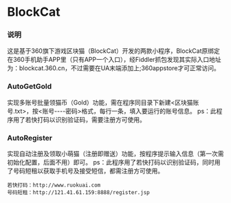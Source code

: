 # BlockCat


### 说明
这是基于360旗下游戏区块猫（BlockCat）开发的两款小程序，BlockCat原绑定在360手机助手APP里（只有APP一个入口），经Fiddler抓包发现其实际入口地址为：blockcat.360.cn，不过需要在UA末端添加上;360appstore才可正常访问。


### AutoGetGold
实现多账号批量领猫币（Gold）功能，需在程序同目录下新建<区块猫账号.txt>，按<账号----密码>格式，每行一条，填入要运行的账号信息。
ps：此程序用了若快打码以识别验证码，需要注册方可使用。


### AutoRegister
实现自动注册及领取小萌猫（注册即赠送）功能，按程序提示输入信息（第一次需初始化配置，后面不用）即可。
ps：此程序用了若快打码以识别验证码，同时用了号码短租以获取手机号及接受短信，都需注册方可使用。



```
若快打码：http://www.ruokuai.com
号码短租：http://121.41.61.159:8888/register.jsp
```
